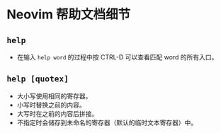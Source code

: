 # Neovim 帮助文档细节

## `help`

- 在输入 `help word` 的过程中按 CTRL-D 可以查看匹配 word 的所有入口。

## `help [quotex]`

- 大小写使用相同的寄存器。
- 小写时替换之前的内容。
- 大写时在之前的内容后拼接。
- 不指定时会储存到未命名的寄存器（默认的临时文本寄存器）中。
